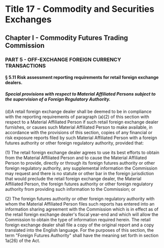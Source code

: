 
# Title 17 - Commodity and Securities Exchanges
## Chapter I - Commodity Futures Trading Commission
### PART 5 - OFF-EXCHANGE FOREIGN CURRENCY TRANSACTIONS
#### § 5.11 Risk assessment reporting requirements for retail foreign exchange dealers.
##### Special provisions with respect to Material Affiliated Persons subject to the supervision of a Foreign Regulatory Authority.

(d)A retail foreign exchange dealer shall be deemed to be in compliance with the reporting requirements of paragraph (a)(2) of this section with respect to a Material Affiliated Person if such retail foreign exchange dealer furnishes, or causes such Material Affiliated Person to make available, in accordance with the provisions of this section, copies of any financial or risk exposure reports filed by such Material Affiliated Person with a foreign futures authority or other foreign regulatory authority, provided that:

(1) The retail foreign exchange dealer agrees to use its best efforts to obtain from the Material Affiliated Person and to cause the Material Affiliated Person to provide, directly or through its foreign futures authority or other foreign regulatory authority, any supplemental information the Commission may request and there is no statute or other bar in the foreign jurisdiction that would preclude the retail foreign exchange dealer, the Material Affiliated Person, the foreign futures authority or other foreign regulatory authority from providing such information to the Commission; or

(2) The foreign futures authority or other foreign regulatory authority with whom the Material Affiliated Person files such reports has entered into an information sharing agreement with the Commission which is in effect as of the retail foreign exchange dealer's fiscal year-end and which will allow the Commission to obtain the type of information required herein. The retail foreign exchange dealer shall file a copy of the original report and a copy translated into the English language. For the purposes of this section, the term "Foreign Futures Authority" shall have the meaning set forth in section 1a(26) of the Act.
